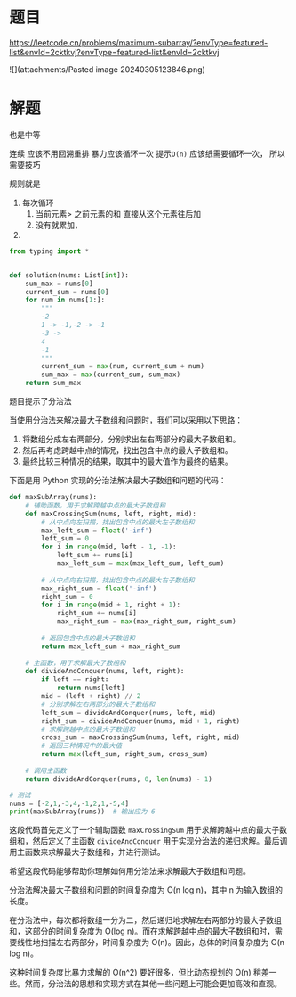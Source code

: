 # 题目

https://leetcode.cn/problems/maximum-subarray/?envType=featured-list&envId=2cktkvj?envType=featured-list&envId=2cktkvj

![](attachments/Pasted image 20240305123846.png)

# 解题

也是中等 

连续 应该不用回溯重排
暴力应该循环一次 
提示`O(n)` 应该纸需要循环一次， 所以需要技巧

规则就是
1. 每次循环
	1. 当前元素> 之前元素的和 直接从这个元素往后加
	2. 没有就累加，
2. 

```python
from typing import *


def solution(nums: List[int]):
    sum_max = nums[0]
    current_sum = nums[0]
    for num in nums[1:]:
        """
        -2
        1 -> -1,-2 -> -1  
        -3 -> 
        4
        -1
        """
        current_sum = max(num, current_sum + num)
        sum_max = max(current_sum, sum_max)
    return sum_max

```

题目提示了分治法 

当使用分治法来解决最大子数组和问题时，我们可以采用以下思路：

1. 将数组分成左右两部分，分别求出左右两部分的最大子数组和。
2. 然后再考虑跨越中点的情况，找出包含中点的最大子数组和。
3. 最终比较三种情况的结果，取其中的最大值作为最终的结果。

下面是用 Python 实现的分治法解决最大子数组和问题的代码：

```python
def maxSubArray(nums):
    # 辅助函数，用于求解跨越中点的最大子数组和
    def maxCrossingSum(nums, left, right, mid):
        # 从中点向左扫描，找出包含中点的最大左子数组和
        max_left_sum = float('-inf')
        left_sum = 0
        for i in range(mid, left - 1, -1):
            left_sum += nums[i]
            max_left_sum = max(max_left_sum, left_sum)
        
        # 从中点向右扫描，找出包含中点的最大右子数组和
        max_right_sum = float('-inf')
        right_sum = 0
        for i in range(mid + 1, right + 1):
            right_sum += nums[i]
            max_right_sum = max(max_right_sum, right_sum)
        
        # 返回包含中点的最大子数组和
        return max_left_sum + max_right_sum
    
    # 主函数，用于求解最大子数组和
    def divideAndConquer(nums, left, right):
        if left == right:
            return nums[left]
        mid = (left + right) // 2
        # 分别求解左右两部分的最大子数组和
        left_sum = divideAndConquer(nums, left, mid)
        right_sum = divideAndConquer(nums, mid + 1, right)
        # 求解跨越中点的最大子数组和
        cross_sum = maxCrossingSum(nums, left, right, mid)
        # 返回三种情况中的最大值
        return max(left_sum, right_sum, cross_sum)
    
    # 调用主函数
    return divideAndConquer(nums, 0, len(nums) - 1)

# 测试
nums = [-2,1,-3,4,-1,2,1,-5,4]
print(maxSubArray(nums))  # 输出应为 6
```

这段代码首先定义了一个辅助函数 `maxCrossingSum` 用于求解跨越中点的最大子数组和，然后定义了主函数 `divideAndConquer` 用于实现分治法的递归求解。最后调用主函数来求解最大子数组和，并进行测试。

希望这段代码能够帮助你理解如何用分治法来求解最大子数组和问题。

分治法解决最大子数组和问题的时间复杂度为 O(n log n)，其中 n 为输入数组的长度。

在分治法中，每次都将数组一分为二，然后递归地求解左右两部分的最大子数组和，这部分的时间复杂度为 O(log n)。而在求解跨越中点的最大子数组和时，需要线性地扫描左右两部分，时间复杂度为 O(n)。因此，总体的时间复杂度为 O(n log n)。

这种时间复杂度比暴力求解的 O(n^2) 要好很多，但比动态规划的 O(n) 稍差一些。然而，分治法的思想和实现方式在其他一些问题上可能会更加高效和直观。